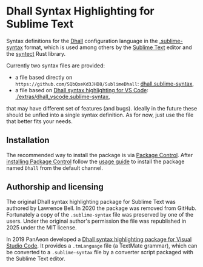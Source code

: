 # Dhall Syntax Highlighting for Sublime Text

Syntax definitions for the [Dhall](https://dhall-lang.org/) configuration language in the [.sublime-syntax](http://www.sublimetext.com/docs/syntax.html) format, which is used among others by the [Sublime Text](http://www.sublimetext.com/) editor and the [syntect](https://github.com/trishume/syntect) Rust library.

Currently two syntax files are provided:

* a file based directly on `https://github.com/SQbQxeKd3JHD8/SublimeDhall`: [dhall.sublime-syntax](./dhall.sublime-syntax),
* a file based on [Dhall syntax highlighting for VS Code](https://github.com/dhall-lang/vscode-language-dhall): [./extras/dhall_vscode.sublime-syntax](extras/dhall_vscode.sublime-syntax),

that may have different set of features (and bugs). Ideally in the future these should be unfied into a single syntax definition. As for now, just use the file that better fits your needs.

## Installation

The recommended way to install the package is via [Package Control](https://packagecontrol.io/). After [installing Package Control](https://packagecontrol.io/installation) follow the [usage guide](https://packagecontrol.io/docs/usage) to install the package named `Dhall` from the default channel.

## Authorship and licensing

The original Dhall syntax highlighting package for Sublime Text was authored by Lawrence Bell. In 2020 the package was removed from GitHub. Fortunately a copy of the `.sublime-syntax` file was preserved by one of the users. Under the original author's permission the file was republished in 2025 under the MIT license.

In 2019 PanAeon developed a [Dhall syntax highlighting package for Visual Studio Code](https://github.com/dhall-lang/vscode-language-dhall). It provides a `.tmLanguage` file (a TextMate grammar), which can be converted to a `.sublime-syntax` file by a converter script packaged with the Sublime Text editor.
